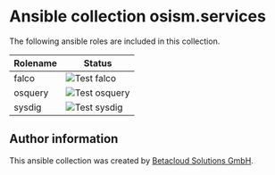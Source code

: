# Ansible collection osism.services

The following ansible roles are included in this collection.

| Rolename | Status                                                                                                   |
|----------|----------------------------------------------------------------------------------------------------------|
| falco    | ![Test falco](https://github.com/osism/ansible-collection-services/workflows/Test%20falco/badge.svg)     |
| osquery  | ![Test osquery](https://github.com/osism/ansible-collection-services/workflows/Test%20osquery/badge.svg) |
| sysdig   | ![Test sysdig](https://github.com/osism/ansible-collection-services/workflows/Test%20sysdig/badge.svg)   |

## Author information

This ansible collection was created by [Betacloud Solutions GmbH](https://www.betacloud-solutions.de).
